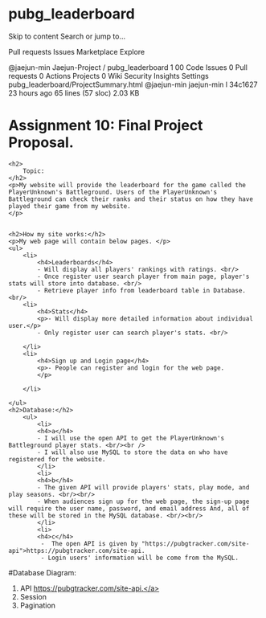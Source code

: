 # pubg_leaderboard
Skip to content
Search or jump to…

Pull requests
Issues
Marketplace
Explore
 
@jaejun-min 
Jaejun-Project
/
pubg_leaderboard
1
00
 Code Issues 0 Pull requests 0 Actions Projects 0 Wiki Security Insights Settings
pubg_leaderboard/ProjectSummary.html
@jaejun-min jaejun-min l
34c1627 23 hours ago
65 lines (57 sloc)  2.03 KB
  
<!DOCTYPE html>
<html>
<head>
	<title>Final Project Proposal</title>
</head>
<body>
	<h1>Assignment 10: Final Project Proposal.</h1>

	<h2>
		Topic: 
	</h2> 
	<p>My website will provide the leaderboard for the game called the PlayerUnknown's Battleground. Users of the PlayerUnknown's Battleground can check their ranks and their status on how they have played their game from my website.
	</p>
	

	<h2>How my site works:</h2>
	<p>My web page will contain below pages. </p>
	<ul>
		<li>
			<h4>Leaderboards</h4>
			- Will display all players' rankings with ratings. <br/>
            - Once register user search player from main page, player's stats will store into database. <br/>
            - Retrieve player info from leaderboard table in Database. <br/>
		<li>
			<h4>Stats</h4>
			<p>- Will display more detailed information about individual user.</p>
            - Only register user can search player's stats. <br/>
            
		</li>
		<li>
			<h4>Sign up and Login page</h4>
			<p>- People can register and login for the web page.
			</p>

		</li>
	
	</ul>
	<h2>Database:</h2>
		<ul>
			<li>
			<h4>a</h4>
			- I will use the open API to get the PlayerUnknown's Battleground player stats. <br/><br />
			- I will also use MySQL to store the data on who have registered for the website. 
			</li>
			<li>
			<h4>b</h4>
			- The given API will provide players' stats, play mode, and play seasons. <br/><br/>
			- When audiences sign up for the web page, the sign-up page will require the user name, password, and email address And, all of these will be stored in the MySQL database. <br/><br/>
			</li>
			<li>
			<h4>c</h4>
			 -	The open API is given by "https://pubgtracker.com/site-api">https://pubgtracker.com/site-api.
			 - Login users' information will be come from the MySQL. 
#Database Diagram:
 1. API <a href="https://pubgtracker.com/site-api">https://pubgtracker.com/site-api.</a> <br/>
   2. Session <br/>
   3. Pagination <br/>


